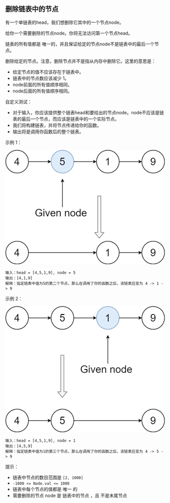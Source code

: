 ## 删除链表中的节点

有一个单链表的head，我们想删除它其中的一个节点node。

给你一个需要删除的节点node。你将无法访问第一个节点head。

链表的所有值都是 唯一的，并且保证给定的节点node不是链表中的最后一个节点。

删除给定的节点。注意，删除节点并不是指从内存中删除它。这里的意思是：

* 给定节点的值不应该存在于链表中。
* 链表中的节点数应该减少 1。
* node前面的所有值顺序相同。
* node后面的所有值顺序相同。

自定义测试：

* 对于输入，你应该提供整个链表head和要给出的节点node。node不应该是链表的最后一个节点，而应该是链表中的一个实际节点。
* 我们将构建链表，并将节点传递给你的函数。
* 输出将是调用你函数后的整个链表。


示例 1：

![img.png](../images/237.delete-node-in-a-linked-list.png)
```
输入：head = [4,5,1,9], node = 5
输出：[4,1,9]
解释：指定链表中值为5的第二个节点，那么在调用了你的函数之后，该链表应变为 4 -> 1 -> 9
```

示例 2：

![img.png](../images/237.delete-node-in-a-linked-list_1.png)
```
输入：head = [4,5,1,9], node = 1
输出：[4,5,9]
解释：指定链表中值为1的第三个节点，那么在调用了你的函数之后，该链表应变为 4 -> 5 -> 9
```

提示：

* 链表中节点的数目范围是 `[2, 1000]`
* `-1000 <= Node.val <= 1000`
* 链表中每个节点的值都是 唯一 的
* 需要删除的节点 node 是 链表中的节点 ，且 不是末尾节点